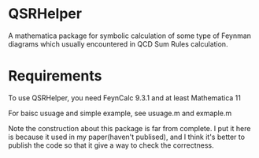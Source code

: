 # QSRHelper
A mathematica package for symbolic calculation of some type of Feynman diagrams which usually encountered in QCD Sum Rules calculation.

# Requirements
To use QSRHelper, you need FeynCalc 9.3.1 and at least Mathematica 11 

For baisc usuage and simple example, see usuage.m and exmaple.m


Note the construction about this package is far from complete. I put it here is because it used in my paper(haven't publised), and I think it's better to publish the code so that it give a way to check the correctness.
